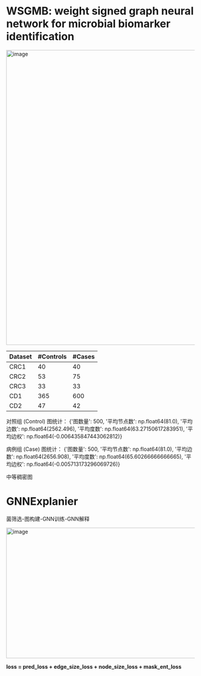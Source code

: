 # WSGMB: weight signed graph neural network for microbial biomarker identification

<img width="1173" height="786" alt="image" src="https://github.com/user-attachments/assets/23a0a69f-386e-4486-af34-560ad56055c6" /> 

| Dataset | #Controls | #Cases |
|---------|---------|---------|
| CRC1   | 40   | 40   |
| CRC2   | 53   | 75   |
| CRC3   | 33   | 33   |
| CD1   | 365   | 600   |
| CD2   | 47   | 42   | 

对照组 (Control) 图统计： {'图数量': 500, '平均节点数': np.float64(81.0), '平均边数': np.float64(2562.496), '平均度数': np.float64(63.27150617283951), '平均边权': np.float64(-0.006435847443062812)} 

病例组 (Case) 图统计： {'图数量': 500, '平均节点数': np.float64(81.0), '平均边数': np.float64(2656.908), '平均度数': np.float64(65.60266666666665), '平均边权': np.float64(-0.005713173296069726)} 

中等稠密图 

# GNNExplanier 
菌筛选-图构建-GNN训练-GNN解释 

<img width="1029" height="348" alt="image" src="https://github.com/user-attachments/assets/4299ca5a-edc0-4099-b74e-ac9b7d9d29df" /> 

**loss = pred_loss + edge_size_loss + node_size_loss + mask_ent_loss** 



